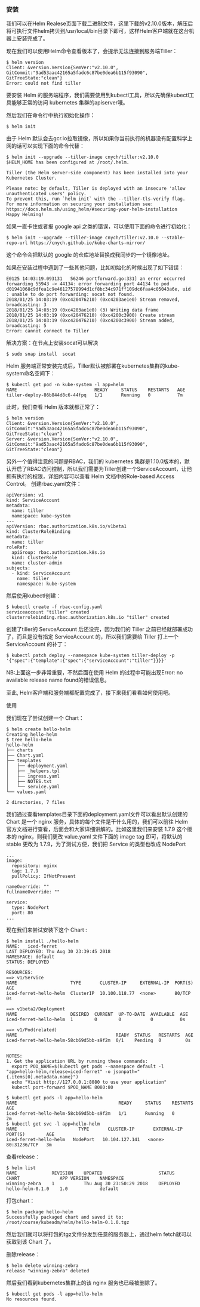 ### 安装

我们可以在Helm Realese页面下载二进制文件，这里下载的v2.10.0版本，解压后将可执行文件helm拷贝到/usr/local/bin目录下即可，这样Helm客户端就在这台机器上安装完成了。

现在我们可以使用Helm命令查看版本了，会提示无法连接到服务端Tiller：

```shell
$ helm version
Client: &version.Version{SemVer:"v2.10.0", GitCommit:"9ad53aac42165a5fadc6c87be0dea6b115f93090", GitTreeState:"clean"}
Error: could not find tiller
```

要安装 Helm 的服务端程序，我们需要使用到kubectl工具，所以先确保kubectl工具能够正常的访问 kubernetes 集群的apiserver哦。

然后我们在命令行中执行初始化操作：
```shell
$ helm init
```

由于 Helm 默认会去gcr.io拉取镜像，所以如果你当前执行的机器没有配置科学上网的话可以实现下面的命令代替：

```shell
$ helm init --upgrade --tiller-image cnych/tiller:v2.10.0
$HELM_HOME has been configured at /root/.helm.

Tiller (the Helm server-side component) has been installed into your Kubernetes Cluster.

Please note: by default, Tiller is deployed with an insecure 'allow unauthenticated users' policy.
To prevent this, run `helm init` with the --tiller-tls-verify flag.
For more information on securing your installation see: https://docs.helm.sh/using_helm/#securing-your-helm-installation
Happy Helming!
```

如果一直卡住或者报 google api 之类的错误，可以使用下面的命令进行初始化：

```shell
$ helm init --upgrade --tiller-image cnych/tiller:v2.10.0 --stable-repo-url https://cnych.github.io/kube-charts-mirror/

```

这个命令会把默认的 google 的仓库地址替换成我同步的一个镜像地址。

如果在安装过程中遇到了一些其他问题，比如初始化的时候出现了如下错误：

```shell
E0125 14:03:19.093131   56246 portforward.go:331] an error occurred forwarding 55943 -> 44134: error forwarding port 44134 to pod d01941068c9dfea1c9e46127578994d1cf8bc34c971ff109dc6faa4c05043a6e, uid : unable to do port forwarding: socat not found.
2018/01/25 14:03:19 (0xc420476210) (0xc4203ae1e0) Stream removed, broadcasting: 3
2018/01/25 14:03:19 (0xc4203ae1e0) (3) Writing data frame
2018/01/25 14:03:19 (0xc420476210) (0xc4200c3900) Create stream
2018/01/25 14:03:19 (0xc420476210) (0xc4200c3900) Stream added, broadcasting: 5
Error: cannot connect to Tiller

```
解决方案：在节点上安装socat可以解决

```shell
$ sudo snap install  socat
```

Helm 服务端正常安装完成后，Tiller默认被部署在kubernetes集群的kube-system命名空间下：

```shell
$ kubectl get pod -n kube-system -l app=helm
NAME                             READY     STATUS    RESTARTS   AGE
tiller-deploy-86b844d8c6-44fpq   1/1       Running   0          7m
```

此时，我们查看 Helm 版本就都正常了：

```shell
$ helm version
Client: &version.Version{SemVer:"v2.10.0", GitCommit:"9ad53aac42165a5fadc6c87be0dea6b115f93090", GitTreeState:"clean"}
Server: &version.Version{SemVer:"v2.10.0", GitCommit:"9ad53aac42165a5fadc6c87be0dea6b115f93090", GitTreeState:"clean"}
```
另外一个值得注意的问题是RBAC，我们的 kubernetes 集群是1.10.0版本的，默认开启了RBAC访问控制，所以我们需要为Tiller创建一个ServiceAccount，让他拥有执行的权限，详细内容可以查看 Helm 文档中的Role-based Access Control。 创建rbac.yaml文件：

```shell
apiVersion: v1
kind: ServiceAccount
metadata:
  name: tiller
  namespace: kube-system
---
apiVersion: rbac.authorization.k8s.io/v1beta1
kind: ClusterRoleBinding
metadata:
  name: tiller
roleRef:
  apiGroup: rbac.authorization.k8s.io
  kind: ClusterRole
  name: cluster-admin
subjects:
  - kind: ServiceAccount
    name: tiller
    namespace: kube-system
```

然后使用kubectl创建：

```shell
$ kubectl create -f rbac-config.yaml
serviceaccount "tiller" created
clusterrolebinding.rbac.authorization.k8s.io "tiller" created

```

创建了tiller的 ServceAccount 后还没完，因为我们的 Tiller 之前已经就部署成功了，而且是没有指定 ServiceAccount 的，所以我们需要给 Tiller 打上一个 ServiceAccount 的补丁：

```shell
$ kubectl patch deploy --namespace kube-system tiller-deploy -p '{"spec":{"template":{"spec":{"serviceAccount":"tiller"}}}}'

```
NB:上面这一步非常重要，不然后面在使用 Helm 的过程中可能出现Error: no available release name found的错误信息。

至此, Helm客户端和服务端都配置完成了，接下来我们看看如何使用吧。

使用

我们现在了尝试创建一个 Chart：

```shell
$ helm create hello-helm
Creating hello-helm
$ tree hello-helm
hello-helm
├── charts
├── Chart.yaml
├── templates
│   ├── deployment.yaml
│   ├── _helpers.tpl
│   ├── ingress.yaml
│   ├── NOTES.txt
│   └── service.yaml
└── values.yaml

2 directories, 7 files
```

我们通过查看templates目录下面的deployment.yaml文件可以看出默认创建的 Chart 是一个 nginx 服务，具体的每个文件是干什么用的，我们可以前往 Helm 官方文档进行查看，后面会和大家详细讲解的。比如这里我们来安装 1.7.9 这个版本的 nginx，则我们更改 value.yaml 文件下面的 image tag 即可，将默认的 stable 更改为 1.7.9，为了测试方便，我们把 Service 的类型也改成 NodePort

```shell
...
image:
  repository: nginx
  tag: 1.7.9
  pullPolicy: IfNotPresent

nameOverride: ""
fullnameOverride: ""

service:
  type: NodePort
  port: 80
...

```

现在我们来尝试安装下这个 Chart :

```shell
$ helm install ./hello-helm
NAME:   iced-ferret
LAST DEPLOYED: Thu Aug 30 23:39:45 2018
NAMESPACE: default
STATUS: DEPLOYED

RESOURCES:
==> v1/Service
NAME                    TYPE       CLUSTER-IP     EXTERNAL-IP  PORT(S)  AGE
iced-ferret-hello-helm  ClusterIP  10.100.118.77  <none>       80/TCP   0s

==> v1beta2/Deployment
NAME                    DESIRED  CURRENT  UP-TO-DATE  AVAILABLE  AGE
iced-ferret-hello-helm  1        0        0           0          0s

==> v1/Pod(related)
NAME                                     READY  STATUS   RESTARTS  AGE
iced-ferret-hello-helm-58cb69d5bb-s9f2m  0/1    Pending  0         0s


NOTES:
1. Get the application URL by running these commands:
  export POD_NAME=$(kubectl get pods --namespace default -l "app=hello-helm,release=iced-ferret" -o jsonpath="{.items[0].metadata.name}")
  echo "Visit http://127.0.0.1:8080 to use your application"
  kubectl port-forward $POD_NAME 8080:80

$ kubectl get pods -l app=hello-helm
NAME                                      READY     STATUS    RESTARTS   AGE
iced-ferret-hello-helm-58cb69d5bb-s9f2m   1/1       Running   0          2m
$ kubectl get svc -l app=hello-helm
NAME                       TYPE       CLUSTER-IP       EXTERNAL-IP   PORT(S)        AGE
iced-ferret-hello-helm   NodePort   10.104.127.141   <none>        80:31236/TCP   3m
```

查看release：

```shell
$ helm list
NAME             REVISION    UPDATED                     STATUS      CHART               APP VERSION    NAMESPACE
winning-zebra    1           Thu Aug 30 23:50:29 2018    DEPLOYED    hello-helm-0.1.0    1.0            default
```

打包chart：

```shell
$ helm package hello-helm
Successfully packaged chart and saved it to: /root/course/kubeadm/helm/hello-helm-0.1.0.tgz
```

然后我们就可以将打包的tgz文件分发到任意的服务器上，通过helm fetch就可以获取到该 Chart 了。

删除release：

```shell
$ helm delete winning-zebra
release "winning-zebra" deleted
```

然后我们看到kubernetes集群上的该 nginx 服务也已经被删除了。

```shell
$ kubectl get pods -l app=hello-helm
No resources found.
```